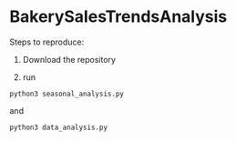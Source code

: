 # BakerySalesTrendsAnalysis

Steps to reproduce:

1. Download the repository

2. run
```
python3 seasonal_analysis.py
```
and
```
python3 data_analysis.py
```
